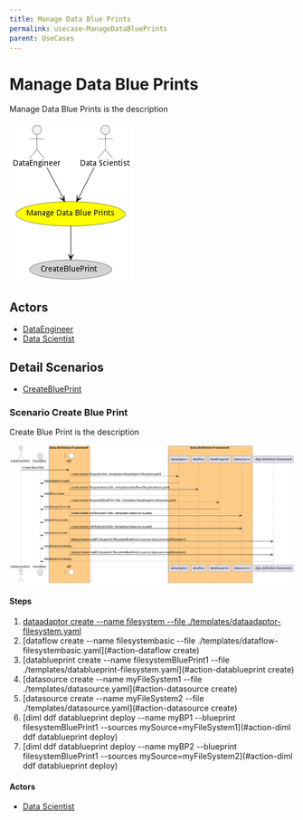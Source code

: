 ```yaml
---
title: Manage Data Blue Prints
permalink: usecase-ManageDataBluePrints
parent: UseCases
---
```

# Manage Data Blue Prints

Manage Data Blue Prints is the description

![Activities Diagram](./Activities.png)

## Actors

* [DataEngineer](actor-dataengineer)
* [Data Scientist](actor-datascientist)











## Detail Scenarios

* [CreateBluePrint](#scenario-CreateBluePrint)



### Scenario Create Blue Print

Create Blue Print is the description

![Scenario CreateBluePrint](./CreateBluePrint.png)

#### Steps
1. [dataadaptor create --name filesystem --file ./templates/dataadaptor-filesystem.yaml](#action-dataadaptor-create)
1. [dataflow create --name filesystembasic --file ./templates/dataflow-filesystembasic.yaml](#action-dataflow create)
1. [datablueprint create --name filesystemBluePrint1 --file ./templates/datablueprint-filesystem.yaml](#action-datablueprint create)
1. [datasource create --name myFileSystem1 --file ./templates/datasource.yaml](#action-datasource create)
1. [datasource create --name myFileSystem2 --file ./templates/datasource.yaml](#action-datasource create)
1. [diml ddf datablueprint deploy --name myBP1 --blueprint filesystemBluePrint1 --sources mySource=myFileSystem1](#action-diml ddf datablueprint deploy)
1. [diml ddf datablueprint deploy --name myBP2 --blueprint filesystemBluePrint1 --sources mySource=myFileSystem2](#action-diml ddf datablueprint deploy)

#### Actors

* [Data Scientist](actor-datascientist)




